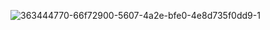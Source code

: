 ![363444770-66f72900-5607-4a2e-bfe0-4e8d735f0dd9-1](https://github.com/user-attachments/assets/b748e449-d3ee-43a2-9b02-a0ac8dbce40b)
